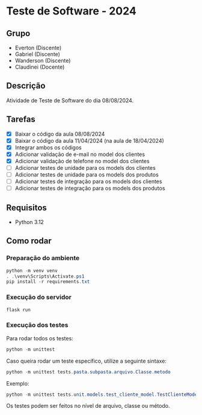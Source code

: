 # Teste de Software - 2024

## Grupo

- Everton (Discente)
- Gabriel (Discente)
- Wanderson (Discente)
- Claudinei (Docente)

## Descrição

Atividade de Teste de Software do dia 08/08/2024.

## Tarefas

- [x] Baixar o código da aula 08/08/2024
- [x] Baixar o código da aula 11/04/2024 (na aula de 18/04/2024)
- [x] Integrar ambos os códigos
- [x] Adicionar validação de e-mail no model dos clientes
- [x] Adicionar validação de telefone no model dos clientes
- [ ] Adicionar testes de unidade para os models dos clientes
- [ ] Adicionar testes de unidade para os models dos produtos
- [ ] Adicionar testes de integração para os models dos clientes
- [ ] Adicionar testes de integração para os models dos produtos

## Requisitos

- Python 3.12

## Como rodar

### Preparação do ambiente

```powershell
python -m venv venv
. .\venv\Scripts\Activate.ps1
pip install -r requirements.txt
```

### Execução do servidor

```powershell
flask run
```

### Execução dos testes

Para rodar todos os testes:

```powershell
python -m unittest
```

Caso queira rodar um teste específico, utilize a seguinte sintaxe:

```powershell
python -m unittest tests.pasta.subpasta.arquivo.Classe.metodo
```

Exemplo:

```powershell
python -m unittest tests.unit.models.test_cliente_model.TestClienteModel.test_valid_values
```

Os testes podem ser feitos no nível de arquivo, classe ou método.
